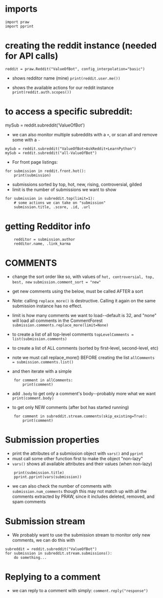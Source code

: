# imports
```
import praw
import pprint
```

# creating the reddit instance (needed for API calls)
`reddit = praw.Reddit("ValueOfBot", config_interpolation="basic")`

- shows redditor name (mine)
`print(reddit.user.me())`

- shows the available actions for our reddit instance
`print(reddit.auth.scopes())`

# to access a specific subreddit:
mySub = reddit.subreddit('ValueOfBot')

- we can also monitor multiple subreddits with a `+`, or scan all and remove some with a `-`
```
mySub = reddit.subreddit("ValueOfBot+AskReddit+LearnPython")
mySub = reddit.subreddit("all-ValueOfBot")
```

- For front page listings:
```
for submission in reddit.front.hot():
    print(submission)
```

- submissions sorted by top, hot, new, rising, controversial, gilded
- limit is the number of submissions we want to show
```
for submission in subreddit.top(limit=1):
    # some actions we can take on "submission"
    submission.title, .score, .id, .url
```


# getting Redditor info
```
    redditor = submission.author
    redditor.name, .link_karma
``` 

# COMMENTS
- change the sort order like so, with values of `hot, controversial, top, best, new`
    `submission.comment_sort = "new"`

- get new comments using the below, must be called AFTER a sort
- Note: calling `replace_more()` is destructive. Calling it again on the same submission instance has no effect.
- limit is how many comments we want to load--default is 32, and "none" will load all comments in the CommentForest
    `submission.comments.replace_more(limit=None)`

- to create a list of all top-level comments
    `topLevelComments = list(submission.comments)`

- to create a list of ALL comments (sorted by first-level, second-level, etc)
- note we must call replace_more() BEFORE creating the list
    `allComments = submission.comments.list()`

- and then iterate with a simple
```
    for comment in allComments:
        print(comment)
```

- add `.body` to get only a comment's body--probably more what we want
        `print(comment.body)`


- to get only NEW comments (after bot has started running)
```
    for comment in subreddit.stream.comments(skip_existing=True):
        print(comment)
```

# Submission properties
- print the attributes of a submission object with `vars()` and `pprint`
- must call some other function first to make the object "non-lazy"
- `vars()` shows all available attributes and their values (when non-lazy)
```
    print(submission.title)
    pprint.pprint(vars(submission))
```

- we can also check the number of comments with
    `submission.num_comments`
though this may not match up with all the comments extracted by PRAW, since it includes deleted, removed, and spam comments

# Submission stream
- We probably want to use the submission stream to monitor only new comments, we can do this with
```
subreddit = reddit.subreddit("ValueOfBot")
for submission in subreddit.stream.submissions():
    do something...
```

# Replying to a comment
- we can reply to a comment with simply:
    `comment.reply("response")`